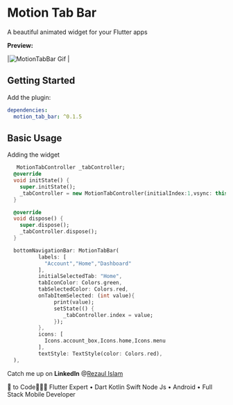 # Motion Tab Bar

A beautiful animated widget for your Flutter apps

**Preview:**

|![MotionTabBar Gif](https://github.com/therezacuet/Motion-Tab-Bar/blob/master/motiontabbar.gif?raw=true) |

## Getting Started

Add the plugin:

```yaml
dependencies:
  motion_tab_bar: ^0.1.5
```

## Basic Usage

Adding the widget

```dart
   MotionTabController _tabController;
  @override
  void initState() {
    super.initState();
    _tabController = new MotionTabController(initialIndex:1,vsync: this);
  }

  @override
  void dispose() {
    super.dispose();
    _tabController.dispose();
  }

  bottomNavigationBar: MotionTabBar(
          labels: [
            "Account","Home","Dashboard"
          ],
          initialSelectedTab: "Home",
          tabIconColor: Colors.green,
          tabSelectedColor: Colors.red,
          onTabItemSelected: (int value){
               print(value);
               setState(() {
                  _tabController.index = value;
               });
          },
          icons: [
            Icons.account_box,Icons.home,Icons.menu
          ],
          textStyle: TextStyle(color: Colors.red),
  ),

```


Catch me up on **LinkedIn** @[Rezaul Islam](www.linkedin.com/in/therezacuet "Rezaul Islam")

💙 to Code👨🏽‍💻 Flutter Expert • Dart Kotlin Swift Node Js • Android • Full Stack Mobile Developer
